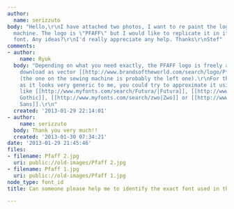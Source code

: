 ```yaml
---
author:
  name: serizzuto
body: "Hello,\r\nI have attached two photos, I want to re paint the logo onto my sewing
  machine. The logo is \"PFAFF\" but I would like to replicate it in its original
  font. Any ideas?\r\nI'd really appreciate any help. Thanks\r\nStef"
comments:
- author:
    name: Ryuk
  body: "Depending on what you need exactly, the PFAFF logo is freely available to
    download as vector [[http://www.brandsoftheworld.com/search/logo/Pfaff|here]]
    (the one on the sewing machine is probably the left one).\r\nFor the rest and
    as it looks very generic to me, you could try to approximate it using some sans
    like [[http://www.myfonts.com/search/Futura/|Futura]], [[http://www.myfonts.com/search/avant+garde|Avant-Garde
    Gothic]], [[http://www.myfonts.com/search/zwo|Zwo]] or [[http://www.myfonts.com/search/myself+sans|Museo
    Sans]].\r\n"
  created: '2013-01-29 22:14:01'
- author:
    name: serizzuto
  body: Thank you very much!!
  created: '2013-01-30 07:34:21'
date: '2013-01-29 21:45:46'
files:
- filename: Pfaff 2.jpg
  uri: public://old-images/Pfaff 2.jpg
- filename: Pfaff 1.jpg
  uri: public://old-images/Pfaff 1.jpg
node_type: font_id
title: Can someone please help me to identify the exact font used in this logo

---
```

